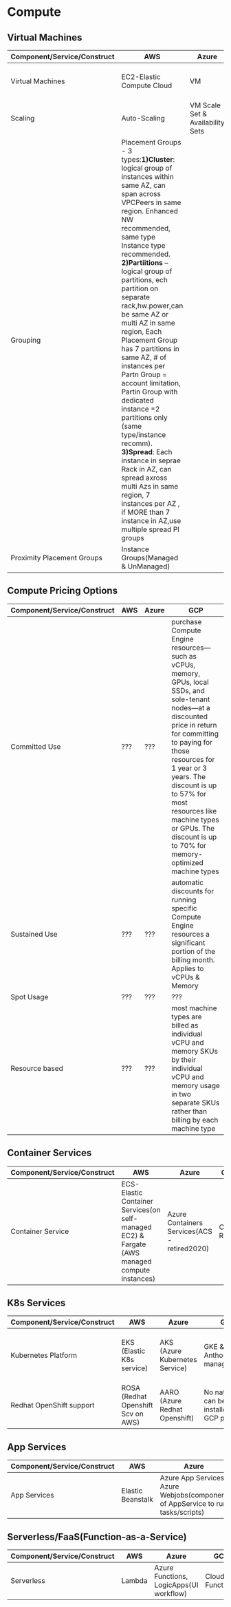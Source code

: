 # Compute 


## Virtual Machines
| Component/Service/Construct| AWS | Azure | GCP |
|----------------------------|-----|-------|-----|
| Virtual Machines| EC2-Elastic Compute Cloud | VM | GCE-Google Cloud Engine |
| Scaling| Auto-Scaling | VM Scale Set & Availability Sets | ??? | ???|
| Grouping | Placement Groups - 3 types:**1)Cluster**: logical group of instances within same AZ, can span across VPCPeers in same region. Enhanced NW recommended, same type Instance type recommended.  **2)Partiitions** – logical group of partitions, ech partition on separate rack,hw.power,can be same AZ or multi AZ in same region, Each Placement Group has 7 partitions in same AZ, # of instances per Partn Group = account limitation, Partin Group with dedicated instance =2 partitions only (same type/instance recomm). **3)Spread**: Each instance in seprae Rack in AZ, can spread axross multi Azs in same region, 7 instances per AZ , if MORE than 7 instance in AZ,use multiple spread Pl groups
 | Proximity Placement Groups | Instance Groups(Managed & UnManaged)| 


## Compute Pricing Options   
| Component/Service/Construct| AWS | Azure | GCP |
|----------------------------|-----|-------|-----|
| Committed Use| ??? | ??? | purchase Compute Engine resources—such as vCPUs, memory, GPUs, local SSDs, and sole-tenant nodes—at a discounted price in return for committing to paying for those resources for 1 year or 3 years. The discount is up to 57% for most resources like machine types or GPUs. The discount is up to 70% for memory-optimized machine types |
| Sustained Use| ??? | ??? | automatic discounts for running specific Compute Engine resources a significant portion of the billing month. Applies to vCPUs & Memory |
| Spot Usage| ??? | ??? | ??? |
| Resource based | ??? | ??? | most machine types are billed as individual vCPU and memory SKUs by their individual vCPU and memory usage in two separate SKUs rather than billing by each machine type|


## Container Services
| Component/Service/Construct| AWS | Azure | GCP |
|----------------------------|-----|-------|-----|
| Container Service| ECS-Elastic Container Services(on self-managed EC2) & Fargate (AWS managed compute instances)| Azure Containers Services(ACS -retired2020) | Cloud Run| 


## K8s Services
| Component/Service/Construct| AWS | Azure | GCP | IBM |
|----------------------------|-----|-------|-----|-----|
| Kubernetes Platform| EKS (Elastic K8s service) | AKS (Azure Kubernetes Service) | GKE & Anthos(secure managed K8s)| IBM Cloud K8s Service & ROKS(Redhat OpenShift K8s)|
| Redhat OpenShift support | ROSA (Redhat Openshift Scv on AWS)| AARO (Azure Redhat Openshift) | No native svc, can be installed on GCP platform| ROKS(Redhat OpenShift K8s)|

## App Services
| Component/Service/Construct| AWS | Azure | GCP |
|----------------------------|-----|-------|-----|
| App Services| Elastic Beanstalk | Azure App Services, Azure Webjobs(component of AppService to run tasks/scripts) | App Engine |


## Serverless/FaaS(Function-as-a-Service)
| Component/Service/Construct| AWS | Azure | GCP | IBM |
|----------------------------|-----|-------|-----|-----|
| Serverless| Lambda | Azure Functions, LogicApps(UI workflow)  | Cloud Functions |

